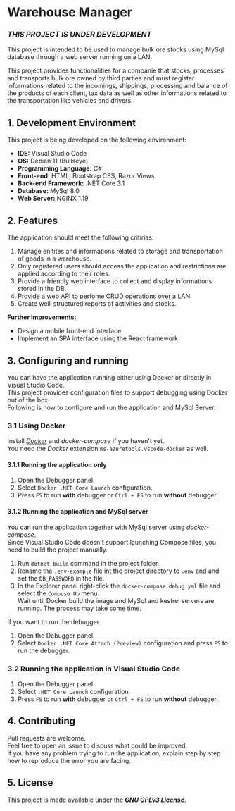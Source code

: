 # Warehouse Manager

### ***THIS PROJECT IS UNDER DEVELOPMENT***

This project is intended to be used to manage bulk ore stocks using MySql database through a web server running on a LAN.

This project provides functionalities for a companie that stocks, processes and transports bulk ore owned by third parties and must register informations related to the incomings, shippings, processing and balance of the products of each client, tax data as well as other informations related to the transportation like vehicles and drivers.

## 1. Development Environment

This project is being developed on the following environment:

- **IDE:** Visual Studio Code
- **OS:** Debian 11 (Bullseye)
- **Programming Language:** C#
- **Front-end:** HTML, Bootstrap CSS, Razor Views
- **Back-end Framework:** .NET Core 3.1
- **Database:** MySql 8.0
- **Web Server:** NGINX 1.19

## 2. Features

The application should meet the following critirias:

1. Manage enitites and informations related to storage and transportation of goods in a warehouse.
2. Only registered users should access the application and restrictions are applied according to their roles.
3. Provide a friendly web interface to collect and display informations stored in the DB.
4. Provide a web API to perfome CRUD operations over a LAN.
5. Create well-structured reports of activities and stocks.

**Further improvements:**

- Design a mobile front-end interface.
- Implement an SPA interface using the React framework.

## 3. Configuring and running

You can have the application running either using Docker or directly in Visual Studio Code.  
This project provides configuration files to support debugging using Docker out of the box.  
Following is how to configure and run the application and MySql Server.

### 3.1 Using Docker

Install [*Docker*](https://www.docker.com) and *docker-compose* if you haven't yet.  
You need the *Docker* extension `ms-azuretools.vscode-docker` as well.

#### 3.1.1 Running the application only

1. Open the Debugger panel.
2. Select `Docker .NET Core Launch` configuration.
3. Press `F5` to run **with** debugger or `Ctrl + F5` to run **without** debugger.

#### 3.1.2 Running the application and MySql server

You can run the application together with MySql server using *docker-compose*.  
Since Visual Studio Code doesn't support launching Compose files, you need to build the project manually.

1. Run `dotnet build` command in the project folder.
2. Rename the `.env-example` file int the project directory to `.env` and and set the `DB_PASSWORD` in the file.
3. In the Explorer panel right-click the `docker-compose.debug.yml` file and select the `Compose Up` menu.  
  Wait until Docker build the image and MySql and kestrel servers are running. The process may take some time.

If you want to run the debugger

1. Open the Debugger panel.
2. Select `Docker .NET Core Attach (Preview)` configuration and press `F5` to run the debugger.

### 3.2 Running the application in Visual Studio Code

1. Open the Debugger panel.
2. Select `.NET Core Launch` configuration.
3. Press `F5` to run **with** debugger or `Ctrl + F5` to run **without** debugger.

## 4. Contributing

Pull requests are welcome.  
Feel free to open an issue to discuss what could be improved.  
If you have any problem trying to run the application, explain step by step how to reproduce the error you are facing.

## 5. License

This project is made available under the ***[GNU GPLv3 License](./LICENSE)***.
